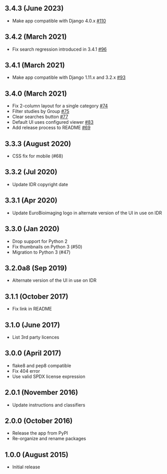 
3.4.3 (June 2023)
-----------------

- Make app compatible with Django 4.0.x [#110](https://github.com/ome/omero-gallery/pull/110)

3.4.2 (March 2021)
------------------

- Fix search regression introduced in 3.4.1 [#96](https://github.com/ome/omero-gallery/pull/96)

3.4.1 (March 2021)
------------------

- Make app compatible with Django 1.11.x and 3.2.x [#93](https://github.com/ome/omero-gallery/pull/93)

3.4.0 (March 2021)
-------------------

- Fix 2-column layout for a single category [#74](https://github.com/ome/omero-gallery/pull/74)
- Filter studies by Group [#75](https://github.com/ome/omero-gallery/pull/75)
- Clear searches button [#77](https://github.com/ome/omero-gallery/pull/77)
- Default UI uses configured viewer [#83](https://github.com/ome/omero-gallery/pull/83)
- Add release process to README [#69](https://github.com/ome/omero-gallery/pull/69)

3.3.3 (August 2020)
-------------------

- CSS fix for mobile (#68)

3.3.2 (Jul 2020)
----------------

- Update IDR copyright date

3.3.1 (Apr 2020)
----------------

- Update EuroBioimaging logo in alternate version of the UI in use on IDR

3.3.0 (Jan 2020)
----------------

- Drop support for Python 2
- Fix thumbnails on Python 3 (#50)
- Migration to Python 3 (#47)

3.2.0a8 (Sep 2019)
------------------

- Alternate version of the UI in use on IDR

3.1.1 (October 2017)
--------------------

- Fix link in README

3.1.0 (June 2017)
-----------------

- List 3rd party licences

3.0.0 (April 2017)
------------------

- flake8 and pep8 compatible
- Fix 404 error
- Use valid SPDX license expression 

2.0.1 (November 2016)
---------------------

- Update instructions and classifiers

2.0.0 (October 2016)
--------------------

- Release the app from PyPI
- Re-organize and rename packages

1.0.0 (August 2015)
-------------------

- Initial release
